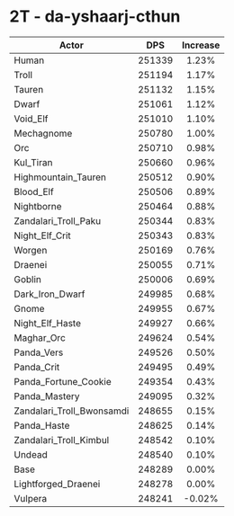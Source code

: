 # 2T - da-yshaarj-cthun
| Actor | DPS | Increase |
|---|:---:|:---:|
|Human|251339|1.23%|
|Troll|251194|1.17%|
|Tauren|251132|1.15%|
|Dwarf|251061|1.12%|
|Void_Elf|251010|1.10%|
|Mechagnome|250780|1.00%|
|Orc|250710|0.98%|
|Kul_Tiran|250660|0.96%|
|Highmountain_Tauren|250512|0.90%|
|Blood_Elf|250506|0.89%|
|Nightborne|250464|0.88%|
|Zandalari_Troll_Paku|250344|0.83%|
|Night_Elf_Crit|250343|0.83%|
|Worgen|250169|0.76%|
|Draenei|250055|0.71%|
|Goblin|250006|0.69%|
|Dark_Iron_Dwarf|249985|0.68%|
|Gnome|249955|0.67%|
|Night_Elf_Haste|249927|0.66%|
|Maghar_Orc|249624|0.54%|
|Panda_Vers|249526|0.50%|
|Panda_Crit|249495|0.49%|
|Panda_Fortune_Cookie|249354|0.43%|
|Panda_Mastery|249095|0.32%|
|Zandalari_Troll_Bwonsamdi|248655|0.15%|
|Panda_Haste|248625|0.14%|
|Zandalari_Troll_Kimbul|248542|0.10%|
|Undead|248540|0.10%|
|Base|248289|0.00%|
|Lightforged_Draenei|248278|0.00%|
|Vulpera|248241|-0.02%|

